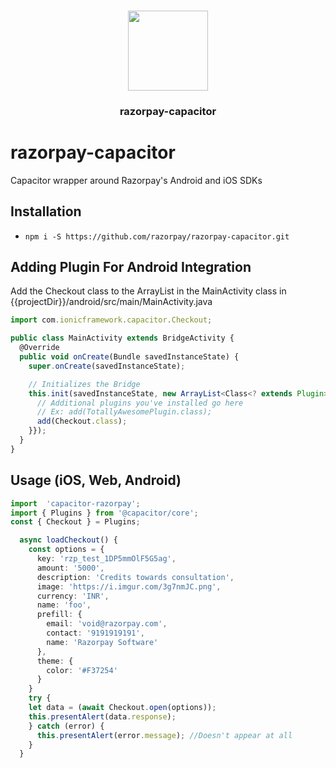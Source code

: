 <p align="center"><br><img src="https://user-images.githubusercontent.com/236501/85893648-1c92e880-b7a8-11ea-926d-95355b8175c7.png" width="128" height="128" /></p>
<h3 align="center">razorpay-capacitor</h3>

# razorpay-capacitor
Capacitor wrapper around Razorpay's Android and iOS SDKs

<!-- 
Capacitor plugin to support [Razorpay Standard Checkout](https://developer.apple.com/sign-in-with-apple/get-started/)
-->

<!-- Badges
<a href="https://npmjs.com/package/@capacitor-community/apple-sign-in">
  <img src="https://img.shields.io/npm/v/@capacitor-community/apple-sign-in.svg">
</a>
<a href="https://npmjs.com/package/@capacitor-community/apple-sign-in">
  <img src="https://img.shields.io/npm/l/@capacitor-community/apple-sign-in.svg">
</a>
 -->

## Installation

- `npm i -S https://github.com/razorpay/razorpay-capacitor.git`

## Adding Plugin For Android Integration

Add the Checkout class to the ArrayList in the MainActivity class in {{projectDir}}/android/src/main/MainActivity.java

```ts
import com.ionicframework.capacitor.Checkout;

public class MainActivity extends BridgeActivity {
  @Override
  public void onCreate(Bundle savedInstanceState) {
    super.onCreate(savedInstanceState);

    // Initializes the Bridge
    this.init(savedInstanceState, new ArrayList<Class<? extends Plugin>>() {{
      // Additional plugins you've installed go here
      // Ex: add(TotallyAwesomePlugin.class);
      add(Checkout.class);
    }});
  }
}

```

## Usage (iOS, Web, Android)

```ts
import  'capacitor-razorpay';
import { Plugins } from '@capacitor/core';
const { Checkout } = Plugins;

  async loadCheckout() {
    const options = { 
      key: 'rzp_test_1DP5mmOlF5G5ag',
      amount: '5000',
      description: 'Credits towards consultation', 
      image: 'https://i.imgur.com/3g7nmJC.png', 
      currency: 'INR', 
      name: 'foo', 
      prefill: { 
        email: 'void@razorpay.com', 
        contact: '9191919191', 
        name: 'Razorpay Software'
      },
      theme: {
        color: '#F37254'
      }
    }
    try {
    let data = (await Checkout.open(options));
    this.presentAlert(data.response);
    } catch (error) {
      this.presentAlert(error.message); //Doesn't appear at all
    }
  }
```

###
